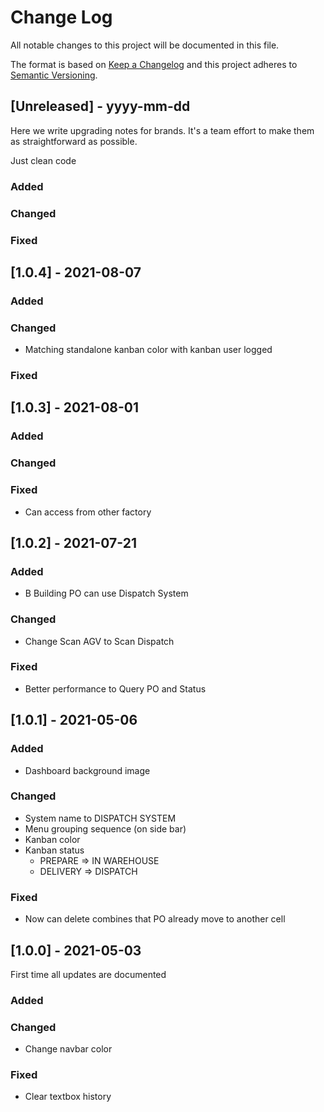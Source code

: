 
# Change Log
All notable changes to this project will be documented in this file.
 
The format is based on [Keep a Changelog](http://keepachangelog.com/)
and this project adheres to [Semantic Versioning](http://semver.org/).

## [Unreleased] - yyyy-mm-dd
 
Here we write upgrading notes for brands. It's a team effort to make them as
straightforward as possible.

Just clean code
 
### Added
 
### Changed
 
### Fixed

## [1.0.4] - 2021-08-07
 
### Added

   
### Changed

- Matching standalone kanban color with kanban user logged 
 
### Fixed
 


## [1.0.3] - 2021-08-01
 
### Added

   
### Changed

 
### Fixed
 
- Can access from other factory


## [1.0.2] - 2021-07-21
 
### Added

- B Building PO can use Dispatch System
   
### Changed

- Change Scan AGV to Scan Dispatch
 
### Fixed
 
- Better performance to Query PO and Status

 
## [1.0.1] - 2021-05-06
 
### Added

- Dashboard background image
   
### Changed

- System name to DISPATCH SYSTEM
- Menu grouping sequence (on side bar)
- Kanban color
- Kanban status
  - PREPARE => IN WAREHOUSE
  - DELIVERY => DISPATCH
 
### Fixed
 
- Now can delete combines that PO already move to another cell


## [1.0.0] - 2021-05-03
  
First time all updates are documented
 
### Added
 
### Changed
  
- Change navbar color
 
### Fixed
 
- Clear textbox history
